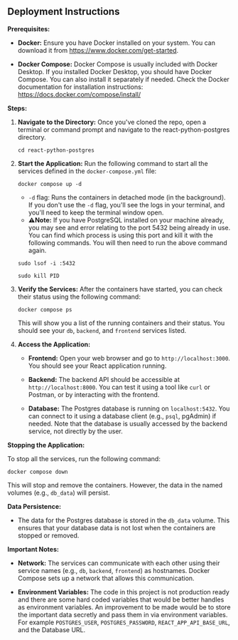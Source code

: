 ## Deployment Instructions

**Prerequisites:**

* **Docker:** Ensure you have Docker installed on your system. You can download it from <https://www.docker.com/get-started>.

* **Docker Compose:** Docker Compose is usually included with Docker Desktop. If you installed Docker Desktop, you should have Docker Compose. You can also install it separately if needed. Check the Docker documentation for installation instructions: <https://docs.docker.com/compose/install/>

**Steps:**

1.  **Navigate to the Directory:** Once you've cloned the repo, open a terminal or command prompt and navigate to the react-python-postgres directory.

    ```
    cd react-python-postgres
    ```

2.  **Start the Application:** Run the following command to start all the services defined in the `docker-compose.yml` file:

    ```
    docker compose up -d
    ```

    * `-d` flag: Runs the containers in detached mode (in the background). If you don't use the `-d` flag, you'll see the logs in your terminal, and you'll need to keep the terminal window open.
    * **⚠️Note:** If you have PostgreSQL installed on your machine already, you may see and error relating to the port 5432 being already in use. You can find which process is using this port and kill it with the following commands. You will then need to run the above command again.

    ```
    sudo lsof -i :5432
    ```

    ```
    sudo kill PID
    ```

3.  **Verify the Services:** After the containers have started, you can check their status using the following command:

    ```
    docker compose ps
    ```

    This will show you a list of the running containers and their status. You should see your `db`, `backend`, and `frontend` services listed.

4.  **Access the Application:**

    * **Frontend:** Open your web browser and go to `http://localhost:3000`. You should see your React application running.

    * **Backend:** The backend API should be accessible at `http://localhost:8000`. You can test it using a tool like `curl` or Postman, or by interacting with the frontend.

    * **Database:** The Postgres database is running on `localhost:5432`. You can connect to it using a database client (e.g., `psql`, pgAdmin) if needed. Note that the database is usually accessed by the backend service, not directly by the user.

**Stopping the Application:**

To stop all the services, run the following command:

```
docker compose down
```

This will stop and remove the containers. However, the data in the named volumes (e.g., `db_data`) will persist.

**Data Persistence:**

* The data for the Postgres database is stored in the `db_data` volume. This ensures that your database data is not lost when the containers are stopped or removed.

**Important Notes:**

* **Network:** The services can communicate with each other using their service names (e.g., `db`, `backend`, `frontend`) as hostnames. Docker Compose sets up a network that allows this communication.

* **Environment Variables:** The code in this project is not production ready and there are some hard coded variables that would be better handles as environment variables. An improvement to be made would be to store the important data secretly and pass them in via environment variables. For example `POSTGRES_USER`, `POSTGRES_PASSWORD`, `REACT_APP_API_BASE_URL`, and the Database URL.